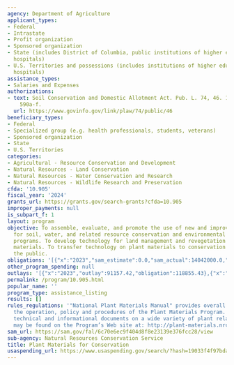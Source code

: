```yaml
---
agency: Department of Agriculture
applicant_types:
- Federal
- Intrastate
- Profit organization
- Sponsored organization
- State (includes District of Columbia, public institutions of higher education and
  hospitals)
- U.S. Territories and possessions (includes institutions of higher education and
  hospitals)
assistance_types:
- Salaries and Expenses
authorizations:
- text: Soil Conservation and Domestic Allotment Act. Pub. L. 74, 46. 16 U.S.C. &sect;
    590a-f.
  url: https://www.govinfo.gov/link/plaw/74/public/46
beneficiary_types:
- Federal
- Specialized group (e.g. health professionals, students, veterans)
- Sponsored organization
- State
- U.S. Territories
categories:
- Agricultural - Resource Conservation and Development
- Natural Resources - Land Conservation
- Natural Resources - Water Conservation and Research
- Natural Resources - Wildlife Research and Preservation
cfda: '10.905'
fiscal_year: '2024'
grants_url: https://grants.gov/search-grants?cfda=10.905
improper_payments: null
is_subpart_f: 1
layout: program
objective: To assemble, evaluate, and promote the use of new and improved plant materials
  for soil, water, and related resource conservation and environmental improvement
  programs. To develop technology for land management and revegetation with plant
  materials. To transfer technology on plant materials to conservation partners and
  the public.
obligations: '[{"x":"2023","sam_estimate":0.0,"sam_actual":14042000.0,"usa_spending_actual":146451.8},{"x":"2024","sam_estimate":0.0,"sam_actual":12104000.0,"usa_spending_actual":217659.18},{"x":"2025","sam_estimate":0.0,"sam_actual":0.0,"usa_spending_actual":0.0}]'
other_program_spending: null
outlays: '[{"x":"2023","outlay":91157.42,"obligation":118855.43},{"x":"2024","outlay":6785.68,"obligation":62311.92},{"x":"2025","outlay":0.0,"obligation":0.0}]'
permalink: /program/10.905.html
popular_name: ''
program_type: assistance_listing
results: []
rules_regulations: '"National Plant Materials Manual" provides overall guidance on
  the operation, policy and procedures of the Plant Materials Program. Over 2,800
  technical and informational documents on a wide variety of plant related topics
  may be found on the Program’s Web site at: http://plant-materials.nrcs.usda.gov.'
sam_url: https://sam.gov/fal/6c70e6ec9f404d8f8e23139e376fcc28/view
sub-agency: Natural Resources Conservation Service
title: Plant Materials for Conservation
usaspending_url: https://www.usaspending.gov/search/?hash=19033f4f97bda6273abdd2f4d5fd3f57
---
```

